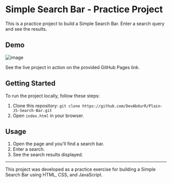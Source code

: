 # Simple Search Bar - Practice Project

This is a practice project to build a Simple Search Bar. Enter a search query and see the results.

## Demo

![image](https://github.com/DevAbdurR/Plain-JS-Search-Bar/assets/112758727/a43f903a-f90b-4e5d-8d32-a9d238042d24)


See the live project in action on the provided GitHub Pages link.

## Getting Started

To run the project locally, follow these steps:

1. Clone this repository: `git clone https://github.com/DevAbdurR/Plain-JS-Search-Bar.git`
2. Open `index.html` in your browser.

## Usage

1. Open the page and you'll find a search bar.
2. Enter a search.
3. See the search results displayed.

---

This project was developed as a practice exercise for building a Simple Search Bar using HTML, CSS, and JavaScript.
